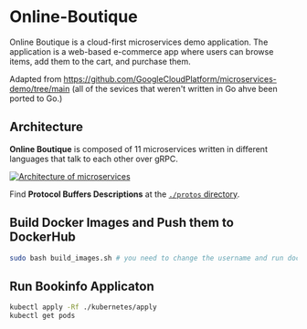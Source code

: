 # Online-Boutique


Online Boutique is a cloud-first microservices demo application. The application is a web-based e-commerce app where users can browse items, add them to the cart, and purchase them.

Adapted from https://github.com/GoogleCloudPlatform/microservices-demo/tree/main (all of the sevices that weren't written in Go ahve been ported to Go.)

## Architecture

**Online Boutique** is composed of 11 microservices written in different
languages that talk to each other over gRPC.

[![Architecture of
microservices](./architecture-diagram.png)](./architecture-diagram.png)

Find **Protocol Buffers Descriptions** at the [`./protos` directory](/protos).


## Build Docker Images and Push them to DockerHub

```bash
sudo bash build_images.sh # you need to change the username and run docker login
```

## Run Bookinfo Applicaton

```bash
kubectl apply -Rf ./kubernetes/apply
kubectl get pods
```